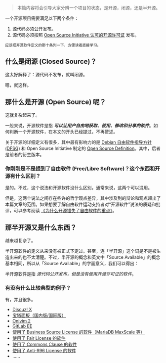 > 本篇内容将会引导大家分辨一个项目的状态，是开源，闭源，还是半开源。

一个开源项目需要满足以下两个条件：

1. 源代码必须公开发布。
2. 源代码必须按照 [Open Source Initiative 认可的开源许可证](https://opensource.org/licenses) 发布。


```
应该把开源软件定义的那十条列一下，方便读者直接学习。
```


## 什么是闭源 (Closed Source)？

这太好解释了：源代码不发布，就叫闭源。

嗯，就这样。

## 那什么是开源 (Open Source) 呢？

这就复杂起来了。

一般来说，开源软件是指 ***可以让用户自由地获取、使用、修改和分享的软件***。如何判断一个开源软件，在本文的开头已经提过，不再赘述。

关于开源的详细定义有很多，其中最有影响力的是 [Debian 自由软件指导方针 (DFSG)](https://www.debian.org/social_contract#guidelines) 和 Open Source Initiative 制定的 [Open Source Definition](https://opensource.org/osd)。其中，后者是前者的衍生版本。

### 你刚刚是不是提到了自由软件 (Free/Libre Software)？这个东西和开源有什么区别？

是的。不过，这个说法和开源软件没什么区别，通常来说，这两个可以混用。

但是，这两个说法之间存在些许的哲学观点差异，其中涉及到的辩论和观点超出了本篇文章的范围。如果想要了解自由软件运动支持者对“开源软件”说法的质疑和批评，可以参考阅读 [《为什么开源错失了自由软件的重点》](https://www.gnu.org/philosophy/open-source-misses-the-point.html)。

## 那半开源又是什么东西？

越来越复杂了。

半开源软件的定义从来没有被正式下定过。甚至，连「半开源」这个词是不是被生造出来的也不太清楚。不过，半开源的概念和英文中「Source Available」的概念基本相同，所以从「Source Available」的字面意义，我们可以得出：

半开源软件是指 *源代码公开发布，但是没有使用开源许可证的软件*。

### 有没有什么比较典型的例子？

有，并且很多。

- [Discuz! X](https://gitee.com/ComsenzDiscuz/DiscuzX)
- [宝塔面板（国内版/国际版）](https://www.bt.cn/kyxy.html)
- [Onivim 2](https://github.com/onivim/oni2/blob/master/Outrun-Labs-EULA-v1.1.md)
- [GitLab EE](https://gitlab.com/gitlab-org/gitlab/-/blob/master/ee/LICENSE)
- [使用了 Business Source License 的软件（MariaDB MaxScale 等）](https://mariadb.com/bsl11/)
- [使用了 Fair License 的软件](https://fair.io/)
- [使用了 Commons Clause 的软件](https://commonsclause.com/)
- [使用了 Anti-996 License 的软件](https://github.com/996icu/996.ICU/blob/master/LICENSE_CN)
- ……

